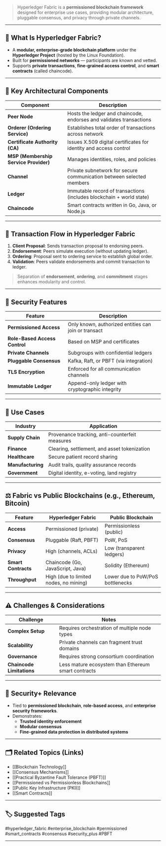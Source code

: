 > Hyperledger Fabric is a **permissioned blockchain framework** designed for enterprise use cases, providing modular architecture, pluggable consensus, and privacy through private channels.

---

## 📌 What Is Hyperledger Fabric?

- A **modular, enterprise-grade blockchain platform** under the **Hyperledger Project** (hosted by the Linux Foundation).
- Built for **permissioned networks** — participants are known and vetted.
- Supports **private transactions**, **fine-grained access control**, and **smart contracts** (called chaincode).

---

## 🧱 Key Architectural Components

| Component              | Description                                                                 |
|------------------------|-----------------------------------------------------------------------------|
| **Peer Node**           | Hosts the ledger and chaincode, endorses and validates transactions         |
| **Orderer (Ordering Service)** | Establishes total order of transactions across network                 |
| **Certificate Authority (CA)** | Issues X.509 digital certificates for identity and access control      |
| **MSP (Membership Service Provider)** | Manages identities, roles, and policies                        |
| **Channel**             | Private subnetwork for secure communication between selected members        |
| **Ledger**              | Immutable record of transactions (includes blockchain + world state)        |
| **Chaincode**           | Smart contracts written in Go, Java, or Node.js                             |

---

## 🔁 Transaction Flow in Hyperledger Fabric

1. **Client Proposal**: Sends transaction proposal to endorsing peers.
2. **Endorsement**: Peers simulate execution (without updating ledger).
3. **Ordering**: Proposal sent to ordering service to establish global order.
4. **Validation**: Peers validate endorsements and commit transaction to ledger.

> Separation of **endorsement**, **ordering**, and **commitment** stages enhances modularity and control.

---

## 🔐 Security Features

| Feature                   | Description                                                   |
|----------------------------|---------------------------------------------------------------|
| **Permissioned Access**     | Only known, authorized entities can join or transact         |
| **Role-Based Access Control** | Based on MSP and certificates                             |
| **Private Channels**        | Subgroups with confidential ledgers                         |
| **Pluggable Consensus**     | Kafka, Raft, or PBFT (via integration)                      |
| **TLS Encryption**          | Enforced for all communication channels                     |
| **Immutable Ledger**        | Append-only ledger with cryptographic integrity             |

---

## 🧰 Use Cases

| Industry         | Application                                            |
|------------------|--------------------------------------------------------|
| **Supply Chain**  | Provenance tracking, anti-counterfeit measures        |
| **Finance**       | Clearing, settlement, and asset tokenization          |
| **Healthcare**    | Secure patient record sharing                         |
| **Manufacturing** | Audit trails, quality assurance records               |
| **Government**    | Digital identity, e-voting, land registry             |

---

## ⚖️ Fabric vs Public Blockchains (e.g., Ethereum, Bitcoin)

| Feature               | Hyperledger Fabric                    | Public Blockchain                  |
|------------------------|----------------------------------------|------------------------------------|
| **Access**             | Permissioned (private)                 | Permissionless (public)            |
| **Consensus**          | Pluggable (Raft, PBFT)                 | PoW, PoS                           |
| **Privacy**            | High (channels, ACLs)                  | Low (transparent ledgers)          |
| **Smart Contracts**    | Chaincode (Go, JavaScript, Java)       | Solidity (Ethereum)                |
| **Throughput**         | High (due to limited nodes, no mining) | Lower due to PoW/PoS bottlenecks   |

---

## ⚠️ Challenges & Considerations

| Challenge               | Notes                                                          |
|--------------------------|----------------------------------------------------------------|
| **Complex Setup**         | Requires orchestration of multiple node types                 |
| **Scalability**           | Private channels can fragment trust domains                   |
| **Governance**            | Requires strong consortium coordination                       |
| **Chaincode Limitations** | Less mature ecosystem than Ethereum smart contracts            |

---

## 🧠 Security+ Relevance

- Tied to **permissioned blockchain**, **role-based access**, and **enterprise security frameworks**.
- Demonstrates:
  - **Trusted identity enforcement**
  - **Modular consensus**
  - **Fine-grained data protection in distributed systems**

---

## 🗂 Related Topics (Links)

- [[Blockchain Technology]]
- [[Consensus Mechanisms]]
- [[Practical Byzantine Fault Tolerance (PBFT)]]
- [[Permissioned vs Permissionless Blockchains]]
- [[Public Key Infrastructure (PKI)]]
- [[Smart Contracts]]

---

## 🏷 Suggested Tags

#hyperledger_fabric #enterprise_blockchain #permissioned #smart_contracts #consensus #security_plus #PBFT

---
